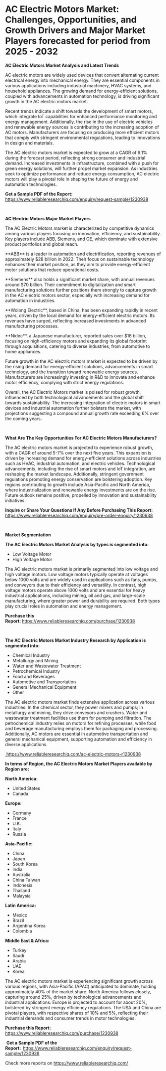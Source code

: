<p><h1>AC Electric Motors Market: Challenges, Opportunities, and Growth Drivers and Major Market Players forecasted for period from 2025 - 2032</h1></p><p><strong>AC Electric Motors Market Analysis and Latest Trends</strong></p>
<p><p>AC electric motors are widely used devices that convert alternating current electrical energy into mechanical energy. They are essential components in various applications including industrial machinery, HVAC systems, and household appliances. The growing demand for energy-efficient solutions, coupled with advancements in automation technology, is driving significant growth in the AC electric motors market.</p><p>Recent trends indicate a shift towards the development of smart motors, which integrate IoT capabilities for enhanced performance monitoring and energy management. Additionally, the rise in the use of electric vehicles and renewable energy sources is contributing to the increasing adoption of AC motors. Manufacturers are focusing on producing more efficient motors that comply with stringent environmental regulations, leading to innovations in design and materials.</p><p>The AC electric motors market is expected to grow at a CAGR of 9.1% during the forecast period, reflecting strong consumer and industrial demand. Increased investments in infrastructure, combined with a push for green energy solutions, will further propel market expansion. As industries seek to optimize performance and reduce energy consumption, AC electric motors will play a pivotal role in shaping the future of energy and automation technologies.</p></p>
<p><strong>Get a Sample PDF of the Report:&nbsp;</strong> <a href="https://www.reliableresearchiq.com/enquiry/request-sample/1230938?utm_campaign=3202&utm_medium=2&utm_source=Github&utm_content=ia&utm_term=09042025&utm_id=ac-electric-motors">https://www.reliableresearchiq.com/enquiry/request-sample/1230938</a></p>
<p>&nbsp;</p>
<p><strong>AC Electric Motors Major Market Players</strong></p>
<p><p>The AC Electric Motors market is characterized by competitive dynamics among various players focusing on innovation, efficiency, and sustainability. Key players include ABB, Siemens, and GE, which dominate with extensive product portfolios and global reach.</p><p>**ABB** is a leader in automation and electrification, reporting revenues of approximately $28 billion in 2022. Their focus on sustainable technology enhances their market position, as they aim to provide energy-efficient motor solutions that reduce operational costs.</p><p>**Siemens** also holds a significant market share, with annual revenues around $70 billion. Their commitment to digitalization and smart manufacturing solutions further positions them strongly to capture growth in the AC electric motors sector, especially with increasing demand for automation in industries.</p><p>**Wolong Electric**, based in China, has been expanding rapidly in recent years, driven by the local demand for energy-efficient electric motors. Its revenues have surged, reflecting increased investments in advanced manufacturing processes.</p><p>**Nidec**, a Japanese manufacturer, reported sales over $18 billion, focusing on high-efficiency motors and expanding its global footprint through acquisitions, catering to diverse industries, from automotive to home appliances.</p><p>Future growth in the AC electric motors market is expected to be driven by the rising demand for energy-efficient solutions, advancements in smart technology, and the transition toward renewable energy sources. Manufacturers are increasingly investing in R&D to innovate and enhance motor efficiency, complying with strict energy regulations. </p><p>Overall, the AC Electric Motors market is poised for robust growth, influenced by both technological advancements and the global shift towards sustainability. The increasing integration of electric motors in smart devices and industrial automation further bolsters the market, with projections suggesting a compound annual growth rate exceeding 6% over the coming years.</p></p>
<p>&nbsp;</p>
<p><strong>What Are The Key Opportunities For AC Electric Motors Manufacturers?</strong></p>
<p><p>The AC electric motors market is projected to experience robust growth, with a CAGR of around 5-7% over the next five years. This expansion is driven by increasing demand for energy-efficient solutions across industries such as HVAC, industrial automation, and electric vehicles. Technological advancements, including the rise of smart motors and IoT integration, are reshaping the market landscape. Additionally, stringent government regulations promoting energy conservation are bolstering adoption. Key regions contributing to growth include Asia-Pacific and North America, where industrialization and renewable energy investments are on the rise. Future outlook remains positive, propelled by innovation and sustainability initiatives.</p></p>
<p><strong>Inquire or Share Your Questions If Any Before Purchasing This Report:</strong> <a href="https://www.reliableresearchiq.com/enquiry/pre-order-enquiry/1230938?utm_campaign=3202&utm_medium=2&utm_source=Github&utm_content=ia&utm_term=09042025&utm_id=ac-electric-motors">https://www.reliableresearchiq.com/enquiry/pre-order-enquiry/1230938</a></p>
<p>&nbsp;</p>
<p><strong>Market Segmentation</strong></p>
<p><strong>The AC Electric Motors Market Analysis by types is segmented into:</strong></p>
<p><ul><li>Low Voltage Motor</li><li>High Voltage Motor</li></ul></p>
<p><p>The AC electric motors market is primarily segmented into low voltage and high voltage motors. Low voltage motors typically operate at voltages below 1000 volts and are widely used in applications such as fans, pumps, and conveyors due to their efficiency and versatility. In contrast, high voltage motors operate above 1000 volts and are essential for heavy industrial applications, including mining, oil and gas, and large-scale manufacturing, where greater power and durability are required. Both types play crucial roles in automation and energy management.</p></p>
<p><strong>Purchase this Report:&nbsp;</strong><a href="https://www.reliableresearchiq.com/purchase/1230938?utm_campaign=3202&utm_medium=2&utm_source=Github&utm_content=ia&utm_term=09042025&utm_id=ac-electric-motors">https://www.reliableresearchiq.com/purchase/1230938</a></p>
<p>&nbsp;</p>
<p><strong>The AC Electric Motors Market Industry Research by Application is segmented into:</strong></p>
<p><ul><li>Chemical Industry</li><li>Metallurgy and Mining</li><li>Water and Wastewater Treatment</li><li>Petrochemical Industry</li><li>Food and Beverages</li><li>Automotive and Transportation</li><li>General Mechanical Equipment</li><li>Other</li></ul></p>
<p><p>The AC electric motors market finds extensive application across various industries. In the chemical sector, they power mixers and pumps; in metallurgy and mining, they drive conveyors and crushers. Water and wastewater treatment facilities use them for pumping and filtration. The petrochemical industry relies on motors for refining processes, while food and beverage manufacturing employs them for packaging and processing. Additionally, AC motors are essential in automotive transportation and general mechanical equipment, supporting automation and efficiency in diverse applications.</p></p>
<p><a href="https://www.reliableresearchiq.com/ac-electric-motors-r1230938?utm_campaign=3202&utm_medium=2&utm_source=Github&utm_content=ia&utm_term=09042025&utm_id=ac-electric-motors">&nbsp;https://www.reliableresearchiq.com/ac-electric-motors-r1230938</a></p>
<p><strong>In terms of Region, the AC Electric Motors Market Players available by Region are:</strong></p>
<p>
    <p> <strong> North America: </strong>
        <ul>
            <li>United States</li>
            <li>Canada</li>
        </ul>
        </p> 
    <p> <strong> Europe: </strong>
        <ul>
            <li>Germany</li>
            <li>France</li>
            <li>U.K.</li>
            <li>Italy</li>
            <li>Russia</li>
        </ul>
        </p> 
    <p> <strong> Asia-Pacific: </strong>
        <ul>
            <li>China</li>
            <li>Japan</li>
            <li>South Korea</li>
            <li>India</li>
            <li>Australia</li>
            <li>China Taiwan</li>
            <li>Indonesia</li>
            <li>Thailand</li>
            <li>Malaysia</li>
        </ul>
        </p> 
    <p> <strong> Latin America: </strong>
        <ul>
            <li>Mexico</li>
            <li>Brazil</li>
            <li>Argentina Korea</li>
            <li>Colombia</li>
        </ul>
        </p> 
    <p> <strong> Middle East & Africa: </strong>
        <ul>
            <li>Turkey</li>
            <li>Saudi</li>
            <li>Arabia</li>
            <li>UAE</li>
            <li>Korea</li>
        </ul>
    </p>
    </p>
<p><p>The AC electric motors market is experiencing significant growth across various regions, with Asia-Pacific (APAC) anticipated to dominate, holding approximately 40% of the market share. North America follows closely, capturing around 25%, driven by technological advancements and industrial applications. Europe is projected to account for about 20%, bolstered by stringent energy efficiency regulations. The USA and China are pivotal players, with respective shares of 10% and 5%, reflecting their industrial demands and consumer trends in motor technologies.</p></p>
<p><strong>Purchase this Report: </strong><a href="https://www.reliableresearchiq.com/purchase/1230938?utm_campaign=3202&utm_medium=2&utm_source=Github&utm_content=ia&utm_term=09042025&utm_id=ac-electric-motors">https://www.reliableresearchiq.com/purchase/1230938</a></p>
<p>&nbsp;<strong>Get a Sample PDF of the Report:&nbsp;&nbsp;</strong><a href="https://www.reliableresearchiq.com/enquiry/request-sample/1230938?utm_campaign=3202&utm_medium=2&utm_source=Github&utm_content=ia&utm_term=09042025&utm_id=ac-electric-motors">https://www.reliableresearchiq.com/enquiry/request-sample/1230938</a></p>
<p><strong></strong></p>
<p>Check more reports on <a href="https://www.reliableresearchiq.com/?utm_campaign=3202&utm_medium=2&utm_source=Github&utm_content=ia&utm_term=09042025&utm_id=ac-electric-motors">https://www.reliableresearchiq.com/</a></p>
